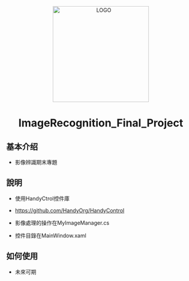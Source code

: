 <div align="center">
<img alt="LOGO" src="https://github.com/swient/ImageRecognition_Final_Project/blob/main/ImageRecognition_Final_Project/Image/ImageRecognition_icon.ico" width="256" height="256" />

# ImageRecognition_Final_Project

</div>

## 基本介绍

- 影像辨識期末專題

## 說明

- 使用HandyCtrol控件庫
- https://github.com/HandyOrg/HandyControl

- 影像處理的操作在MyImageManager.cs
- 控件目錄在MainWindow.xaml

## 如何使用

- 未來可期

